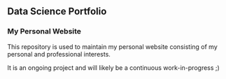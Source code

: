 ## Data Science Portfolio

### My Personal Website

This repository is used to maintain my personal website consisting of my personal and professional interests.

It is an ongoing project and will likely be a continuous work-in-progress ;)
